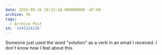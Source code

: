 ```yaml
---
date: 2015-09-26 20:22:16.000000000 -07:00
archive: fb
tags: 
  - Archive Post
id: '1443324136'
---
```


Someone just used the word "solution" as a verb in an email I received. I don't know how I feel about this.
